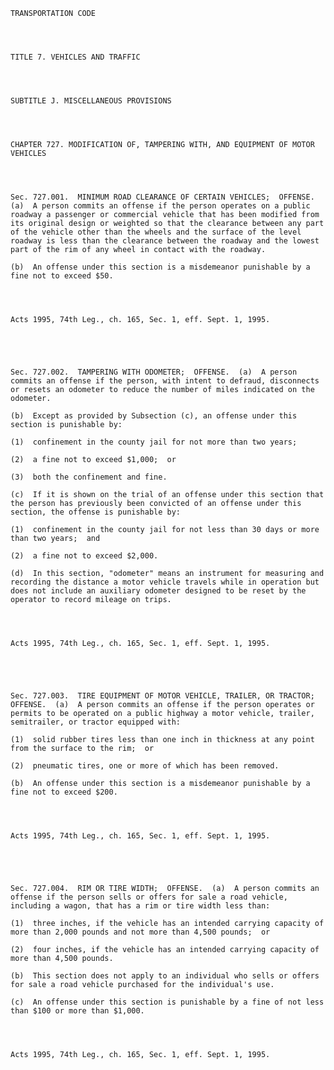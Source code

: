 ﻿
    
    
    	
    					
    
    
    TRANSPORTATION CODE
    
      
    
    
    TITLE 7. VEHICLES AND TRAFFIC
    
      
    
    
    SUBTITLE J. MISCELLANEOUS PROVISIONS
    
      
    
    
    CHAPTER 727. MODIFICATION OF, TAMPERING WITH, AND EQUIPMENT OF MOTOR VEHICLES
    
      
    
    
    Sec. 727.001.  MINIMUM ROAD CLEARANCE OF CERTAIN VEHICLES;  OFFENSE.  (a)  A person commits an offense if the person operates on a public roadway a passenger or commercial vehicle that has been modified from its original design or weighted so that the clearance between any part of the vehicle other than the wheels and the surface of the level roadway is less than the clearance between the roadway and the lowest part of the rim of any wheel in contact with the roadway.
    
    (b)  An offense under this section is a misdemeanor punishable by a fine not to exceed $50.
    
    
    
    
    Acts 1995, 74th Leg., ch. 165, Sec. 1, eff. Sept. 1, 1995.
    
    
    
    
    
    Sec. 727.002.  TAMPERING WITH ODOMETER;  OFFENSE.  (a)  A person commits an offense if the person, with intent to defraud, disconnects or resets an odometer to reduce the number of miles indicated on the odometer.
    
    (b)  Except as provided by Subsection (c), an offense under this section is punishable by:
    
    (1)  confinement in the county jail for not more than two years;
    
    (2)  a fine not to exceed $1,000;  or
    
    (3)  both the confinement and fine.
    
    (c)  If it is shown on the trial of an offense under this section that the person has previously been convicted of an offense under this section, the offense is punishable by:
    
    (1)  confinement in the county jail for not less than 30 days or more than two years;  and
    
    (2)  a fine not to exceed $2,000.
    
    (d)  In this section, "odometer" means an instrument for measuring and recording the distance a motor vehicle travels while in operation but does not include an auxiliary odometer designed to be reset by the operator to record mileage on trips.
    
    
    
    
    Acts 1995, 74th Leg., ch. 165, Sec. 1, eff. Sept. 1, 1995.
    
    
    
    
    
    Sec. 727.003.  TIRE EQUIPMENT OF MOTOR VEHICLE, TRAILER, OR TRACTOR;  OFFENSE.  (a)  A person commits an offense if the person operates or permits to be operated on a public highway a motor vehicle, trailer, semitrailer, or tractor equipped with:
    
    (1)  solid rubber tires less than one inch in thickness at any point from the surface to the rim;  or
    
    (2)  pneumatic tires, one or more of which has been removed.
    
    (b)  An offense under this section is a misdemeanor punishable by a fine not to exceed $200.
    
    
    
    
    Acts 1995, 74th Leg., ch. 165, Sec. 1, eff. Sept. 1, 1995.
    
    
    
    
    
    Sec. 727.004.  RIM OR TIRE WIDTH;  OFFENSE.  (a)  A person commits an offense if the person sells or offers for sale a road vehicle, including a wagon, that has a rim or tire width less than:
    
    (1)  three inches, if the vehicle has an intended carrying capacity of more than 2,000 pounds and not more than 4,500 pounds;  or
    
    (2)  four inches, if the vehicle has an intended carrying capacity of more than 4,500 pounds.
    
    (b)  This section does not apply to an individual who sells or offers for sale a road vehicle purchased for the individual's use.
    
    (c)  An offense under this section is punishable by a fine of not less than $100 or more than $1,000.
    
    
    
    
    Acts 1995, 74th Leg., ch. 165, Sec. 1, eff. Sept. 1, 1995.
    
    
    
    
    				
